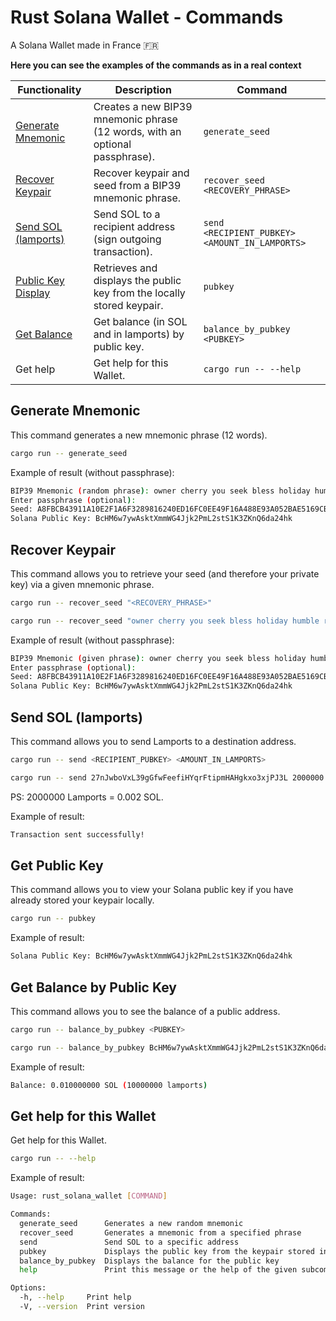 # Rust Solana Wallet - Commands


A Solana Wallet made in France 🇫🇷

**Here you can see the examples of the commands as in a real context**


| Functionality | Description | Command |
|---------------|-------------|---------|
| [Generate Mnemonic](#generate-mnemonic) | Creates a new BIP39 mnemonic phrase (12 words, with an optional passphrase). | `generate_seed` |
| [Recover Keypair](#recover-keypair) | Recover keypair and seed from a BIP39 mnemonic phrase. | `recover_seed <RECOVERY_PHRASE>` |
| [Send SOL (lamports)](#send-sol-lamports) | Send SOL to a recipient address (sign outgoing transaction). | `send <RECIPIENT_PUBKEY> <AMOUNT_IN_LAMPORTS>` |
| [Public Key Display](#get-public-key) | Retrieves and displays the public key from the locally stored keypair. | `pubkey` |
| [Get Balance](#get-balance-by-public-key) | Get balance (in SOL and in lamports) by public key. | `balance_by_pubkey <PUBKEY>` |
| Get help | Get help for this Wallet. | `cargo run -- --help` |


## Generate Mnemonic

This command generates a new mnemonic phrase (12 words).

```bash
cargo run -- generate_seed
```

Example of result (without passphrase):

```bash
BIP39 Mnemonic (random phrase): owner cherry you seek bless holiday humble rare orchard tennis cycle solid
Enter passphrase (optional):
Seed: A8FBCB43911A10E2F1A6F3289816240ED16FC0EE49F16A488E93A052BAE5169CB8E4EBAF8BC9D0F4545C5108CF11745D247582A0FD28A3095DE2A4CA28C457B5
Solana Public Key: BcHM6w7ywAsktXmmWG4Jjk2PmL2stS1K3ZKnQ6da24hk
```


## Recover Keypair

This command allows you to retrieve your seed (and therefore your private key) via a given mnemonic phrase.

```bash
cargo run -- recover_seed "<RECOVERY_PHRASE>"
```

```bash
cargo run -- recover_seed "owner cherry you seek bless holiday humble rare orchard tennis cycle solid"
```

Example of result (without passphrase):

```bash
BIP39 Mnemonic (given phrase): owner cherry you seek bless holiday humble rare orchard tennis cycle solid
Enter passphrase (optional):
Seed: A8FBCB43911A10E2F1A6F3289816240ED16FC0EE49F16A488E93A052BAE5169CB8E4EBAF8BC9D0F4545C5108CF11745D247582A0FD28A3095DE2A4CA28C457B5
Solana Public Key: BcHM6w7ywAsktXmmWG4Jjk2PmL2stS1K3ZKnQ6da24hk
```


## Send SOL (lamports)

This command allows you to send Lamports to a destination address.

```bash
cargo run -- send <RECIPIENT_PUBKEY> <AMOUNT_IN_LAMPORTS>
```

```bash
cargo run -- send 27nJwboVxL39gGfwFeefiHYqrFtipmHAHgkxo3xjPJ3L 2000000
```

PS: 2000000 Lamports = 0.002 SOL.

Example of result:

```bash
Transaction sent successfully!
```


## Get Public Key

This command allows you to view your Solana public key if you have already stored your keypair locally.

```bash
cargo run -- pubkey
```

Example of result:

```bash
Solana Public Key: BcHM6w7ywAsktXmmWG4Jjk2PmL2stS1K3ZKnQ6da24hk
```


## Get Balance by Public Key

This command allows you to see the balance of a public address.

```bash
cargo run -- balance_by_pubkey <PUBKEY>
```

```bash
cargo run -- balance_by_pubkey BcHM6w7ywAsktXmmWG4Jjk2PmL2stS1K3ZKnQ6da24hk
```

Example of result:

```bash
Balance: 0.010000000 SOL (10000000 lamports)
```


## Get help for this Wallet

Get help for this Wallet.

```bash
cargo run -- --help
```

Example of result:

```bash
Usage: rust_solana_wallet [COMMAND]

Commands:
  generate_seed      Generates a new random mnemonic
  recover_seed       Generates a mnemonic from a specified phrase
  send               Send SOL to a specific address
  pubkey             Displays the public key from the keypair stored in file
  balance_by_pubkey  Displays the balance for the public key
  help               Print this message or the help of the given subcommand(s)

Options:
  -h, --help     Print help
  -V, --version  Print version
```
